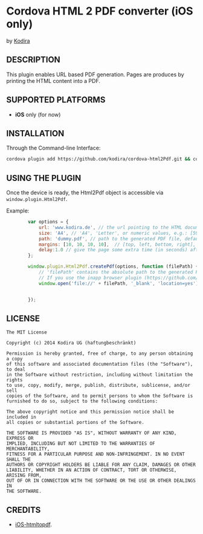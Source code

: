 # Cordova HTML 2 PDF converter (iOS only) #

by [Kodira](http://kodira.de)

## DESCRIPTION ##

This plugin enables URL based PDF generation. Pages are produces by printing the HTML content into a PDF. 

## SUPPORTED PLATFORMS ##

- **iOS** only (for now)


## INSTALLATION ##

Through the Command-line Interface:

```bash
cordova plugin add https://github.com/kodira/cordova-html2Pdf.git && cordova prepare
```

## USING THE PLUGIN

Once the device is ready, the Html2Pdf object is accessible via ``window.plugin.Html2Pdf``.

Example:

```javascript
        var options = {
            url: 'www.kodira.de', // the url pointing to the HTML document to convert into PDF
            size: 'A4', // 'A4', 'Letter', or numeric values, e.g.: [595.2, 841.8] (in points with 72 points per inch). Default is 'A4'
            path: 'dummy.pdf', // path to the generated PDF file, default is 'dummy.pdf'
            margins: [10, 10, 10, 10],  // [top, left, bottom, right], default is [10,10,10,10],
            delay:1.0 // give the page some extra time (in seconds) after loading (e.g. to execute some javascript), default  is 0.0 seconds.
        };

        window.plugin.Html2Pdf.createPdf(options, function (filePath) {
            // 'filePath' contains the absolute path to the generated PDF file, e.g. /var/mobile/Applications/AF4A8258-6A86-49BF-8B67-C37E4D4EAB24/Documents/dummy.pdf
            // If you use the inapp browser plugin (https://github.com/apache/cordova-plugin-inappbrowser), you can display the PDF like this
            window.open('file://' + filePath, '_blank', 'location=yes');


        });
```

## LICENSE ##

    The MIT License

    Copyright (c) 2014 Kodira UG (haftungbeschränkt)

    Permission is hereby granted, free of charge, to any person obtaining a copy
    of this software and associated documentation files (the "Software"), to deal
    in the Software without restriction, including without limitation the rights
    to use, copy, modify, merge, publish, distribute, sublicense, and/or sell
    copies of the Software, and to permit persons to whom the Software is
    furnished to do so, subject to the following conditions:

    The above copyright notice and this permission notice shall be included in
    all copies or substantial portions of the Software.

    THE SOFTWARE IS PROVIDED "AS IS", WITHOUT WARRANTY OF ANY KIND, EXPRESS OR
    IMPLIED, INCLUDING BUT NOT LIMITED TO THE WARRANTIES OF MERCHANTABILITY,
    FITNESS FOR A PARTICULAR PURPOSE AND NON-INFRINGEMENT. IN NO EVENT SHALL THE
    AUTHORS OR COPYRIGHT HOLDERS BE LIABLE FOR ANY CLAIM, DAMAGES OR OTHER
    LIABILITY, WHETHER IN AN ACTION OF CONTRACT, TORT OR OTHERWISE, ARISING FROM,
    OUT OF OR IN CONNECTION WITH THE SOFTWARE OR THE USE OR OTHER DEALINGS IN
    THE SOFTWARE.

## CREDITS ##

* [iOS-htmltopdf](https://github.com/iclems/iOS-htmltopdf).



